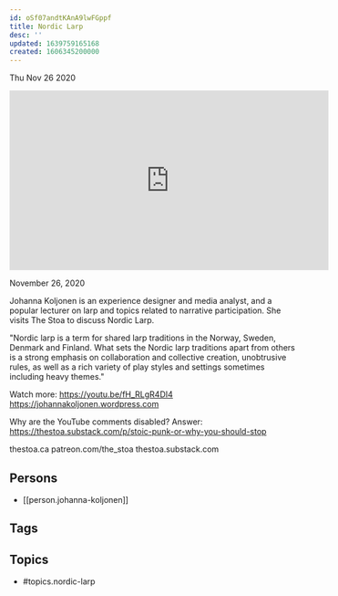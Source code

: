 ```yaml
---
id: oSf07andtKAnA9lwFGppf
title: Nordic Larp
desc: ''
updated: 1639759165168
created: 1606345200000
---
```





Thu Nov 26 2020

<iframe width="560" height="315" src="https://www.youtube.com/embed/ObrMgh_0GvQ" title="Nordic Larp w/ Johanna Koljonen" frameborder="0" allow="accelerometer; autoplay; clipboard-write; encrypted-media; gyroscope; picture-in-picture" allowfullscreen ></iframe>

November 26, 2020

Johanna Koljonen is an experience designer and media analyst, and a popular lecturer on larp and topics related to narrative participation. She visits The Stoa to discuss Nordic Larp.

"Nordic larp is a term for shared larp traditions in the Norway, Sweden, Denmark and Finland. What sets the Nordic larp traditions apart from others is a strong emphasis on collaboration and collective creation, unobtrusive rules, as well as a rich variety of play styles and settings sometimes including heavy themes."

Watch more: https://youtu.be/fH_RLgR4DI4
https://johannakoljonen.wordpress.com

Why are the YouTube comments disabled? Answer: https://thestoa.substack.com/p/stoic-punk-or-why-you-should-stop

thestoa.ca
patreon.com/the_stoa
thestoa.substack.com

## Persons

- [[person.johanna-koljonen]]

## Tags



## Topics

- #topics.nordic-larp

